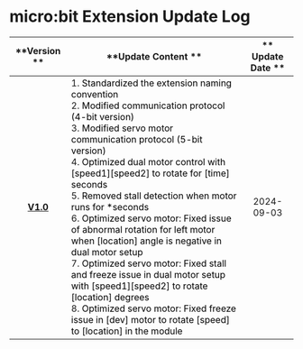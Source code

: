 # micro:bit Extension Update Log
| **Version  ** | **Update Content  ** | ** Update Date  ** |
| :---: | --- | :---: |
| [**V1.0**](https://www.icrobot.com/www/cn/index.html#/file/index?type1=%E8%BD%AF%E4%BB%B6%E8%B5%84%E6%96%99&type2=micro%EF%BC%9Abit) | 1. <font style="color:rgb(0, 0, 0);">Standardized the extension naming convention  </font><br/>2. <font style="color:rgb(0, 0, 0);">Modified communication protocol (4-bit version)  </font><br/>3. <font style="color:rgb(0, 0, 0);">Modified servo motor communication protocol (5-bit version)  </font><br/>4. <font style="color:rgb(0, 0, 0);">Optimized dual motor control with [speed1][speed2] to rotate for [time] seconds  </font><br/>5. <font style="color:rgb(0, 0, 0);">Removed stall detection when motor runs for *seconds  </font><br/>6. <font style="color:rgb(0, 0, 0);">Optimized servo motor: Fixed issue of abnormal rotation for left motor when [location] angle is negative in dual motor setup  </font><br/>7. <font style="color:rgb(0, 0, 0);">Optimized servo motor: Fixed stall and freeze issue in dual motor setup with [speed1][speed2] to rotate [location] degrees  </font><br/>8. <font style="color:rgb(0, 0, 0);">Optimized servo motor: Fixed freeze issue in [dev] motor to rotate [speed] to [location] in the module  </font> | 2024-09-03 |




